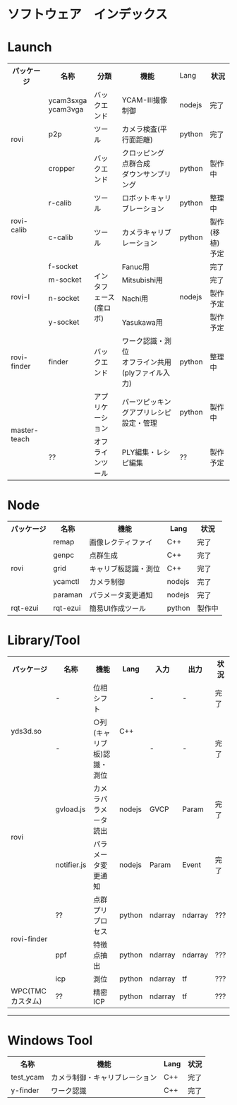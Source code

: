 # ソフトウェア　インデックス

# Launch
<table>
<tr><th>パッケージ<th>名称<th>分類<th>機能<td>Lang<th>状況
<tr><td rowspan="3">rovi<td>ycam3sxga<br>ycam3vga<td>バックエンド<td>YCAM-III撮像制御<td>nodejs<td>完了
<tr><td>p2p<td>ツール<td>カメラ検査(平行面距離)<td>python<td>完了
<tr><td>cropper<td>バックエンド<td>クロッピング<br>点群合成<br>ダウンサンプリング<td>python<td>製作中
<tr><td rowspan="2">rovi-calib<td>r-calib<td>ツール<td>ロボットキャリブレーション<td>python<td>整理中
<tr><td>c-calib<td>ツール<td>カメラキャリブレーション<td>python<td>製作(移植)予定
<tr><td rowspan="4">rovi-I<td>f-socket<td rowspan="4">インタフェース(産ロボ)<td>Fanuc用<td rowspan="4">nodejs<td>完了
<tr><td>m-socket<td>Mitsubishi用<td>完了
<tr><td>n-socket<td>Nachi用<td>製作予定
<tr><td>y-socket<td>Yasukawa用<td>製作予定
<tr><td>rovi-finder<td>finder<td>バックエンド<td>ワーク認識・測位<br>オフライン共用(plyファイル入力)<td>python<td>整理中
<tr><td rowspan="2">master-teach<td><td>アプリケーション<td>パーツピッキングアプリレシピ設定・管理<td>python<td>製作中
<tr><td>??<td>オフラインツール<td>PLY編集・レシピ編集<td>??<td>製作予定
</table>

# Node
<table>
<tr><th>パッケージ<th>名称<th>機能<th>Lang<th>状況
<tr><td rowspan="5">rovi<td>remap<td>画像レクティファイ<td>C++<td>完了
<tr><td>genpc<td>点群生成<td>C++<td>完了
<tr><td>grid<td>キャリブ板認識・測位<td>C++<td>完了
<tr><td>ycamctl<td>カメラ制御<td>nodejs<td>完了
<tr><td>paraman<td>パラメータ変更通知<td>nodejs<td>完了
<tr><td>rqt-ezui<td>rqt-ezui<td>簡易UI作成ツール<td>python<td>製作中
</table>

# Library/Tool
<table>
<tr><th>パッケージ<th>名称<th>機能<th>Lang<th>入力<th>出力<th>状況
<tr><td rowspan="2">yds3d.so<td>-<td>位相シフト<td rowspan="2">C++<td>-<td>-<td>完了
<tr><td>-<td>○列(キャリブ板)認識・測位<td>-<td>-<td>完了
<tr><td rowspan="2">rovi<td>gvload.js<td>カメラパラメータ読出<td>nodejs<td>GVCP<td>Param<td>完了
<tr><td>notifier.js<td>パラメータ変更通知<td>nodejs<td>Param<td>Event<td>完了
<tr><td rowspan="3">rovi-finder<td>??<td>点群プリプロセス<td>python<td>ndarray<td>ndarray<td>???
<tr><td>ppf<td>特徴点抽出<td>python<td>ndarray<td>ndarray<td>???
<tr><td>icp<td>測位<td>python<td>ndarray<td>tf<td>???
<tr><td>WPC(TMCカスタム)<td>??<td>精密ICP<td>python<td>ndarray<td>tf<td>???
</table>

<hr>

# Windows Tool
<table>
<tr><th>名称<th>機能<th>Lang<th>状況
<tr><td>test_ycam<td>カメラ制御・キャリブレーション<td>C++<td>完了
<tr><td>y-finder<td>ワーク認識<td>C++<td>完了
</table>
